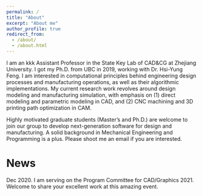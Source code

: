 ```yaml
---
permalink: /
title: "About"
excerpt: "About me"
author_profile: true
redirect_from: 
  - /about/
  - /about.html
---
```


I am an kkk Assistant Professor in the State Key Lab of CAD&CG at Zhejiang University. I got my Ph.D. from UBC in 2019, working with Dr. Hsi-Yung Feng. I am interested in computational principles behind engineering design processes and manufacturing operations, as well as their algorithmic implementations. My current research work revolves around design modeling and manufacturing simulation, with emphasis on (1) direct modeling and parametric modeling in CAD, and (2) CNC machining and 3D printing path optimization in CAM.

Highly motivated graduate students (Master’s and Ph.D.) are welcome to join our group to develop next-generation software for design and manufacturing. A solid background in Mechanical Engineering and Programming is a plus. Please shoot me an email if you are interested.

News
======
Dec 2020. I am serving on the Program Committee for CAD/Graphics 2021. Welcome to share your excellent work at this amazing event.


